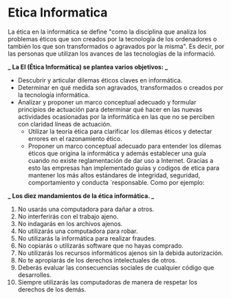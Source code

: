 # Etica Informatica

La ética en la informática se define "como la disciplina que analiza los problemas éticos que son creados por la
tecnología de los ordenadores o también los que son transformados o agravados por la
misma". Es decir, por las personas que utilizan los avances de las tecnologías de la
informació.

**_ La EI (Ética Informática) se plantea varios objetivos: _**

- Descubrir y articular dilemas éticos claves en informática.
- Determinar en qué medida son agravados, transformados o creados por la tecnología
  informática.
- Analizar y proponer un marco conceptual adecuado y formular principios de actuación
  para determinar qué hacer en las nuevas actividades ocasionadas por la informática en
  las que no se perciben con claridad líneas de actuación.
  - Utilizar la teoría ética para clarificar los dilemas éticos y detectar errores en el
    razonamiento ético.
  - Proponer un marco conceptual adecuado para entender los dilemas éticos que origina
    la informática y además establecer una guía cuando no existe reglamentación de dar
    uso a Internet.
    Gracias a esto las empresas han implementado guias y codigos de etica para mantener los
    más altos estándares de integridad, seguridad, comportamiento y conducta `responsable.
    Como por ejemplo:

**_ Los diez mandamientos de la ética informática. _**

1. No usarás una computadora para dañar a otros.
2. No interferirás con el trabajo ajeno.
3. No indagarás en los archivos ajenos.
4. No utilizarás una computadora para robar.
5. No utilizarás la informática para realizar fraudes.
6. No copiarás o utilizarás software que no hayas comprado.
7. No utilizarás los recursos informáticos ajenos sin la debida autorización.
8. No te apropiarás de los derechos intelectuales de otros.
9. Deberás evaluar las consecuencias sociales de cualquier código que desarrolles.
10. Siempre utilizarás las computadoras de manera de respetar los derechos de los demás.
